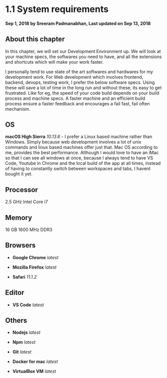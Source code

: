 # 1.1 System requirements

#### Sep 1, 2018 by Sreeram Padmanabhan, Last updated on Sep 13, 2018

## About this chapter

In this chapter, we will set our Development Environment up. We will look at your machine specs, the softwares you need to have, and all the extensions and shortcuts which will make your work faster.

I personally tend to use state of the art softwares and hardwares for my development work. For Web development which involves frontend, backend, devops, testing work, I prefer the below software specs. Using these will save a lot of time in the long run and without these, its easy to get frustrated. Like for eg, the speed of your code build depends on your build process and machine specs. A faster machine and an efficient build process ensure a faster feedback and encourages a fail fast, fail often mechanism.

## OS

**macOS High Sierra** *10.13.6* - I prefer a Linux based machine rather than Windows. SImply because web development involves a lot of unix commands and linux based machines offer just that. Mac OS according to me, provides the best performance. Although I would love to have an iMac so that I can see all windows at once, because I always tend to have VS Code, Youtube in Chrome and the local build of the app at all times, instead of having to constantly switch between workspaces and tabs, I havent bought it yet.

## Processor

2.5 GHz Intel Core i7

## Memory

16 GB 1600 MHz DDR3

## Browsers

 - **Google Chrome** *latest*

 - **Mozilla Firefox** *latest*

 - **Safari** *11.1.2*

## Editor

- **VS Code** *latest*

## Others

- **Nodejs** *latest*

- **Npm** *latest*

- **Git** *latest*


- **Docker for mac** *latest*

- **VirtualBox VM** *latest*
